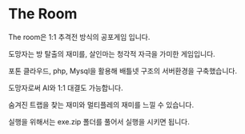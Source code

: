 # The Room

The room은 1:1 추격전 방식의 공포게임 입니다.

도망자는 방 탈출의 재미를, 살인마는 청각적 자극을 가미한 게임입니다.

포톤 클라우드, php, Mysql을 활용해 배틀넷 구조의 서버환경을 구축했습니다.

도망자로써 AI와 1:1 대결도 가능합니다.

숨겨진 트랩을 찾는 재미와 멀티플레의 재미를 느낄 수 있습니다.

실행을 위해서는 exe.zip 폴더를 풀어서 실행을 시키면 됩니다.